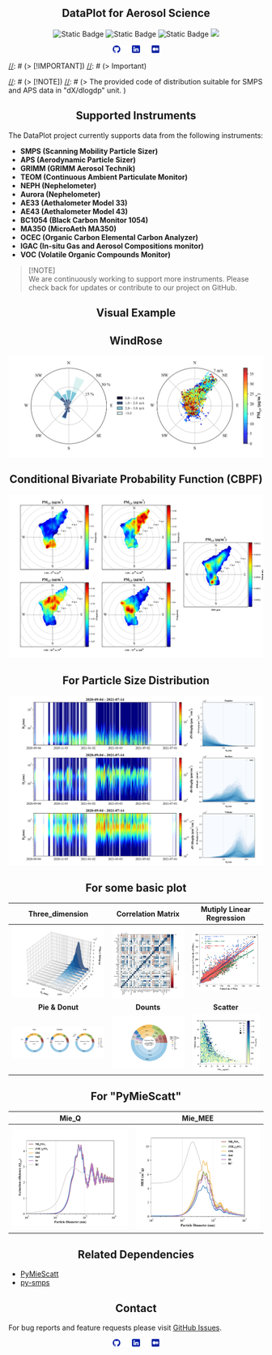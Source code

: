 ## <div align="center">DataPlot for Aerosol Science</div>

<p align="center">

  <img alt="Static Badge" src="https://img.shields.io/badge/python-3.12-blue?logo=python">
  <img alt="Static Badge" src="https://img.shields.io/badge/License-MIT-yellow">
  <img alt="Static Badge" src="https://img.shields.io/badge/github-updating-red?logo=github">
  <img src="https://img.shields.io/badge/testing-green?logo=Pytest&logoColor=blue">

</p>

<div align="center">

<a href="https://github.com/Alex870521"><img src="assets/media/logo-social-github.png" width="3%" alt="Alex870521 GitHub"></a>
  <img src="assets/media/logo-transparent.png" width="3%">
  <a href="https://www.linkedin.com/in/Alex870521/"><img src="assets/media/logo-social-linkedin.png" width="3%" alt="Alex870521 LinkedIn"></a>
  <img src="assets/media/logo-transparent.png" width="3%">
  <a href="https://medium.com/@alex870521"><img src="assets/media/logo-social-medium.png" width="3%" alt="Alex870521 Medium"></a>


</div>

[//]: # (> [!IMPORTANT]\)
[//]: # (> Important)

[//]: # (> [!NOTE]\)
[//]: # (> The provided code of distribution suitable for SMPS and APS data in "dX/dlogdp" unit. )

[//]: # (> It can be converted into surface area and volume distribution. At the same time, )

[//]: # (> chemical composition data can also be used to calculate particle extinction through Mie theory.)

## <div align="center">Supported Instruments</div>

The DataPlot project currently supports data from the following instruments:

- **SMPS (Scanning Mobility Particle Sizer)**
- **APS (Aerodynamic Particle Sizer)**
- **GRIMM (GRIMM Aerosol Technik)**
- **TEOM (Continuous Ambient Particulate Monitor)**
- **NEPH (Nephelometer)**
- **Aurora (Nephelometer)**
- **AE33 (Aethalometer Model 33)**
- **AE43 (Aethalometer Model 43)**
- **BC1054 (Black Carbon Monitor 1054)**
- **MA350 (MicroAeth MA350)**
- **OCEC (Organic Carbon Elemental Carbon Analyzer)**
- **IGAC (In-situ Gas and Aerosol Compositions monitor)**
- **VOC (Volatile Organic Compounds Monitor)**

> [!NOTE]\
> We are continuously working to support more instruments. Please check back for updates or contribute to our project on
> GitHub.

## <div align="center">Visual Example</div>

## <div align="center">WindRose</div>
![WindRose](assets/figure/wind_rose.png)

## <div align="center">Conditional Bivariate Probability Function (CBPF)</div>

![CBPF](assets/figure/cbpf.png)

## <div align="center">For Particle Size Distribution</div>

![PNSD](assets/figure/OverPSD.png)

## <div align="center">For some basic plot</div>

|                **Three_dimension**                 |                **Correlation Matrix**                |         **Mutiply Linear Regression**         |
|:--------------------------------------------------:|:----------------------------------------------------:|:---------------------------------------------:|
|        ![PSD 3D](assets/figure/psd_3D.png)         | ![Correlation Matrix](assets/figure/corr_matrix.png) | ![IMPROVE MLR](assets/figure/IMPROVE_MLR.png) |
|                  **Pie & Donut**                   |                      **Dounts**                      |                  **Scatter**                  |
| ![IMPROVE donuts](assets/figure/IMPROVE_donut.png) |   ![IMPROVE bar](assets/figure/IMPROVE_donuts.png)   |     ![scatter](assets/figure/scatter.png)     |

## <div align="center">For "PyMieScatt"</div>

|             **Mie_Q**             |              **Mie_MEE**              |
|:---------------------------------:|:-------------------------------------:|
| ![Mie Q](assets/figure/Mie_Q.png) | ![Mie MEE](assets/figure/Mie_MEE.png) |     |

[//]: # (## <div align="center">Usage</div>)

[//]: # ()

[//]: # (To install the package, run)

[//]: # ()

[//]: # (    $ git clone https://github.com/Alex870521/DataPlot.git)


## <div align="center">Related Dependencies</div>
* [PyMieScatt](https://github.com/bsumlin/PyMieScatt.git)
* [py-smps](https://github.com/quant-aq/py-smps.git)


## <div align="center">Contact</div>
For bug reports and feature requests please visit [GitHub Issues](https://github.com/Alex870521/DataPlot/issues).

<div align="center">

<a href="https://github.com/Alex870521"><img src="assets/media/logo-social-github.png" width="3%" alt="Alex870521 GitHub"></a>
  <img src="assets/media/logo-transparent.png" width="3%">
  <a href="https://www.linkedin.com/in/Alex870521/"><img src="assets/media/logo-social-linkedin.png" width="3%" alt="Alex870521 LinkedIn"></a>
  <img src="assets/media/logo-transparent.png" width="3%">
  <a href="https://medium.com/@alex870521"><img src="assets/media/logo-social-medium.png" width="3%" alt="Alex870521 Medium"></a>


</div>

